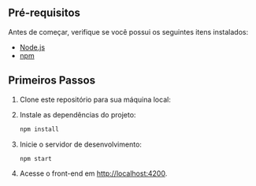 ## Pré-requisitos

Antes de começar, verifique se você possui os seguintes itens instalados:

- [Node.js](https://nodejs.org) 
- [npm](https://www.npmjs.com/)

## Primeiros Passos

1. Clone este repositório para sua máquina local:


2. Instale as dependências do projeto:

   ```bash
   npm install
   ```

3. Inicie o servidor de desenvolvimento:

   ```bash
   npm start
   ```

4. Acesse o front-end em [http://localhost:4200](http://localhost:4200).
